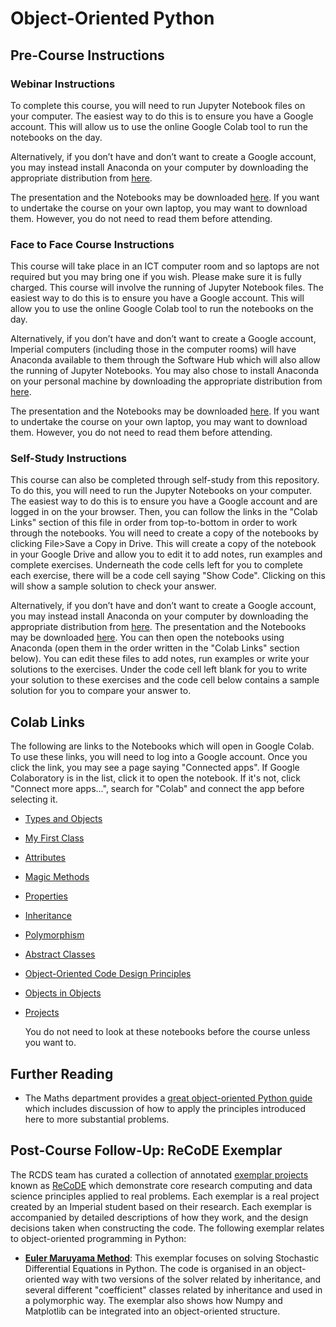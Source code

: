 # Object-Oriented Python

## Pre-Course Instructions

### Webinar Instructions

To complete this course, you will need to run Jupyter Notebook files on your computer. The easiest way to do this is to ensure you have a Google account. This will allow us to use the online Google Colab tool to run the notebooks on the day.

Alternatively, if you don’t have and don’t want to create a Google account, you may instead install Anaconda on your computer by downloading the appropriate distribution from [here](https://www.anaconda.com/distribution/).

The presentation and the Notebooks may be downloaded [here](https://github.com/coolernato/Object-Oriented-Python/archive/refs/heads/master.zip). If you want to undertake the course on your own laptop, you may want to download them. However, you do not need to read them before attending.

### Face to Face Course Instructions

This course will take place in an ICT computer room and so laptops are not required but you may bring one if you wish. Please make sure it is fully charged. This course will involve the running of Jupyter Notebook files. The easiest way to do this is to ensure you have a Google account. This will allow you to use the online Google Colab tool to run the notebooks on the day.

Alternatively, if you don’t have and don’t want to create a Google account, Imperial computers (including those in the computer rooms) will have Anaconda available to them through the Software Hub which will also allow the running of Jupyter Notebooks. You may also chose to install Anaconda on your personal machine by downloading the appropriate distribution from [here](https://www.anaconda.com/distribution/).

The presentation and the Notebooks may be downloaded [here](https://github.com/coolernato/Object-Oriented-Python/archive/refs/heads/master.zip). If you want to undertake the course on your own laptop, you may want to download them. However, you do not need to read them before attending.

### Self-Study Instructions

This course can also be completed through self-study from this repository. To do this, you will need to run the Jupyter Notebooks on your computer. The easiest way to do this is to ensure you have a Google account and are logged in on the your browser. Then, you can follow the links in the "Colab Links" section of this file in order from top-to-bottom in order to work through the notebooks. You will need to create a copy of the notebooks by clicking File>Save a Copy in Drive. This will create a copy of the notebook in your Google Drive and allow you to edit it to add notes, run examples and complete exercises. Underneath the code cells left for you to complete each exercise, there will be a code cell saying "Show Code". Clicking on this will show a sample solution to check your answer.

Alternatively, if you don’t have and don’t want to create a Google account, you may instead install Anaconda on your computer by downloading the appropriate distribution from [here](https://www.anaconda.com/distribution/). The presentation and the Notebooks may be downloaded [here](https://github.com/coolernato/Object-Oriented-Python/archive/refs/heads/master.zip). You can then open the notebooks using Anaconda (open them in the order written in the "Colab Links" section below). You can edit these files to add notes, run examples or write your solutions to the exercises. Under the code cell left blank for you to write your solution to these exercises and the code cell below contains a sample solution for you to compare your answer to.

## Colab Links

The following are links to the Notebooks which will open in Google Colab. To use these links, you will need to log into a Google account. Once you click the link, you may see a page saying "Connected apps". If Google Colaboratory is in the list, click it to open the notebook. If it's not, click "Connect more apps...", search for "Colab" and connect the app before selecting it.

* [Types and Objects](<https://colab.research.google.com/github/coolernato/Object-Oriented-Python/blob/master/Types and Objects.ipynb>)
* [My First Class](<https://colab.research.google.com/github/coolernato/Object-Oriented-Python/blob/master/My First Class.ipynb>)
* [Attributes](<https://colab.research.google.com/github/coolernato/Object-Oriented-Python/blob/master/Attributes.ipynb>)
* [Magic Methods](<https://colab.research.google.com/github/coolernato/Object-Oriented-Python/blob/master/Magic Methods.ipynb>)
* [Properties](<https://colab.research.google.com/github/coolernato/Object-Oriented-Python/blob/master/Properties.ipynb>)
* [Inheritance](<https://colab.research.google.com/github/coolernato/Object-Oriented-Python/blob/master/Inheritance.ipynb>)
* [Polymorphism](<https://colab.research.google.com/github/coolernato/Object-Oriented-Python/blob/master/Polymorphism.ipynb>)
* [Abstract Classes](<https://colab.research.google.com/github/coolernato/Object-Oriented-Python/blob/master/Abstract Classes.ipynb>)
* [Object-Oriented Code Design Principles](<https://colab.research.google.com/github/coolernato/Object-Oriented-Python/blob/master/Object-Oriented Code Design Principles.ipynb>)
* [Objects in Objects](<https://colab.research.google.com/github/coolernato/Object-Oriented-Python/blob/master/Objects in Objects.ipynb>)
* [Projects](<https://colab.research.google.com/github/coolernato/Object-Oriented-Python/blob/master/Projects.ipynb>)

  You do not need to look at these notebooks before the course unless you want to.

## Further Reading

* The Maths department provides a [great object-oriented Python guide](https://object-oriented-python.github.io/) which includes discussion of how to apply the principles introduced here to more substantial problems.

## Post-Course Follow-Up: ReCoDE Exemplar
The RCDS team has curated a collection of annotated [exemplar projects](https://imperialcollegelondon.github.io/ReCoDE-home/exemplars/) known as [ReCoDE](https://imperialcollegelondon.github.io/ReCoDE-home/) which demonstrate core research computing and data science principles applied to real problems. Each exemplar is a real project created by an Imperial student based on their research. Each exemplar is accompanied by detailed descriptions of how they work, and the design decisions taken when constructing the code. The following exemplar relates to object-oriented programming in Python:

* [**Euler Maruyama Method**](https://imperialcollegelondon.github.io/ReCoDe-Euler-Maruyama/): This exemplar focuses on solving Stochastic Differential Equations in Python. The code is organised in an object-oriented way with two versions of the solver related by inheritance, and several different "coefficient" classes related by inheritance and used in a polymorphic way. The exemplar also shows how Numpy and Matplotlib can be integrated into an object-oriented structure.
